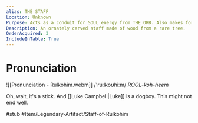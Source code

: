 ```yaml
---
alias: THE STAFF
Location: Unknown
Purpose: Acts as a conduit for SOUL energy from THE ORB. Also makes for a pretty sweet bō staff.
Description: An ornately carved staff made of wood from a rare tree.
OrderAcquired: 3
IncludeInTable: True
---
```

# Pronunciation

![[Pronunciation - Rulkohim.webm]]
/'ruːlkoʊhiːm/ *ROOL-koh-heem*

Oh, wait, it's a stick. And [[Luke Campbell|Luke]] is a dogboy. This might not end well.

#stub #Item/Legendary-Artifact/Staff-of-Rulkohim 